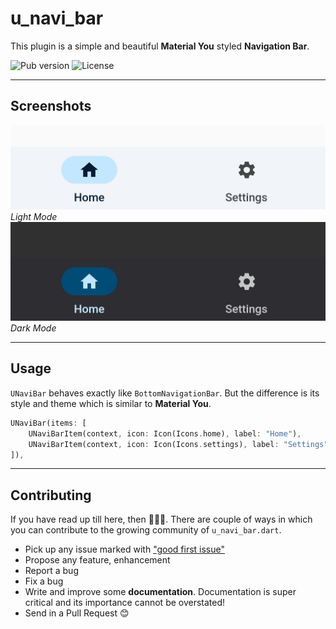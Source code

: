 # u_navi_bar
This plugin is a simple and beautiful **Material You** styled **Navigation Bar**.

![Pub version](https://img.shields.io/pub/v/u_navi_bar)
![License](https://img.shields.io/github/license/TamilKannanCV-personal/u_navi_bar)

---

## Screenshots

![Light](screenshots/light.jpg)
*Light Mode*
![Dark](screenshots/dark.jpg)
*Dark Mode*

---

## Usage

`UNaviBar` behaves exactly like `BottomNavigationBar`. But the difference is its style and theme which is similar to **Material You**.
```dart
UNaviBar(items: [
    UNaviBarItem(context, icon: Icon(Icons.home), label: "Home"),        
    UNaviBarItem(context, icon: Icon(Icons.settings), label: "Settings"),
]),
```

---

## Contributing

If you have read up till here, then 🎉🎉🎉. There are couple of ways in which you can contribute to
the growing community of `u_navi_bar.dart`.

- Pick up any issue marked with ["good first issue"](https://github.com/TamilKannanCV-personal/u_navi_bar/issues?q=is%3Aissue+is%3Aopen+label%3A%22good+first+issue%22)
- Propose any feature, enhancement
- Report a bug
- Fix a bug
- Write and improve some **documentation**. Documentation is super critical and its importance
  cannot be overstated!
- Send in a Pull Request 😊
